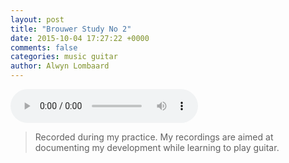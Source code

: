 ```yaml
---
layout: post
title: "Brouwer Study No 2"
date: 2015-10-04 17:27:22 +0000
comments: false
categories: music guitar
author: Alwyn Lombaard
---
```


<audio controls>
  <source src="/music/Brouwer_Study_No_2_20151004_140303.mp3" type="audio/mpeg">
</audio>

>Recorded during my practice. My recordings are aimed at documenting my development while learning to play guitar.